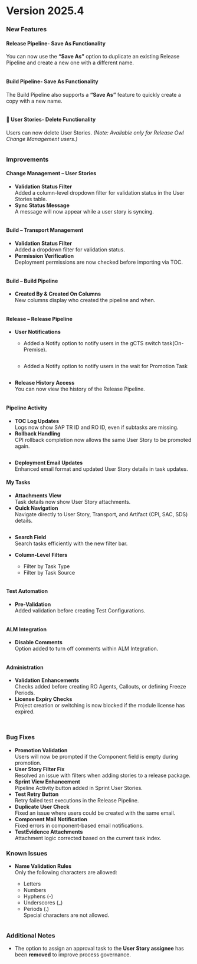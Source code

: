 # Version 2025.4

### New Features

#### &#x20;Release Pipeline- **Save As Functionality**

You can now use the **“Save As”** option to duplicate an existing Release Pipeline and create a new one with a different name.

<figure><img src="../../.gitbook/assets/image (986).png" alt=""><figcaption></figcaption></figure>

#### Build Pipeline- **Save As Functionality**

The Build Pipeline also supports a **“Save As”** feature to quickly create a copy with a new name.

<figure><img src="../../.gitbook/assets/image (987).png" alt=""><figcaption></figcaption></figure>

#### 📝 User Stories- **Delete Functionality**

Users can now delete User Stories. _(Note: Available only for Release Owl Change Management users.)_

<figure><img src="../../.gitbook/assets/image (988).png" alt=""><figcaption></figcaption></figure>

### &#x20;Improvements

#### Change Management – User Stories

* **Validation Status Filter**\
  Added a column-level dropdown filter for validation status in the User Stories table.
* **Sync Status Message**\
  A message will now appear while a user story is syncing.

<figure><img src="../../.gitbook/assets/image (989).png" alt=""><figcaption></figcaption></figure>

#### Build – Transport Management

* **Validation Status Filter**\
  Added a dropdown filter for validation status.
* **Permission Verification**\
  Deployment permissions are now checked before importing via TOC.

<figure><img src="../../.gitbook/assets/image (990).png" alt=""><figcaption></figcaption></figure>

#### &#x20;Build – Build Pipeline

* **Created By & Created On Columns**\
  New columns display who created the pipeline and when.

<figure><img src="../../.gitbook/assets/image (991).png" alt=""><figcaption></figcaption></figure>

#### Release – Release Pipeline

*   **User Notifications**

    * Added a Notify option to notify users in the gCTS switch task(On-Premise).

    <figure><img src="../../.gitbook/assets/image (993).png" alt=""><figcaption></figcaption></figure>

    * Added a Notify option to notify users in the wait for Promotion Task

    <figure><img src="../../.gitbook/assets/image (994).png" alt=""><figcaption></figcaption></figure>
* **Release History Access**\
  You can now view the history of the Release Pipeline.

<figure><img src="../../.gitbook/assets/image (996).png" alt=""><figcaption></figcaption></figure>

#### Pipeline Activity

* **TOC Log Updates**\
  Logs now show SAP TR ID and RO ID, even if subtasks are missing.
* **Rollback Handling**\
  CPI rollback completion now allows the same User Story to be promoted again.

<figure><img src="../../.gitbook/assets/image (997).png" alt=""><figcaption></figcaption></figure>

* **Deployment Email Updates**\
  Enhanced email format and updated User Story details in task updates.

#### My Tasks

* **Attachments View**\
  Task details now show User Story attachments.
* **Quick Navigation**\
  Navigate directly to User Story, Transport, and Artifact (CPI, SAC, SDS) details.

<figure><img src="../../.gitbook/assets/image (998).png" alt=""><figcaption></figcaption></figure>

* **Search Field**\
  Search tasks efficiently with the new filter bar.
*   **Column-Level Filters**

    * Filter by Task Type
    * Filter by Task Source

    <figure><img src="../../.gitbook/assets/image (999).png" alt=""><figcaption></figcaption></figure>

#### &#x20;Test Automation

* **Pre-Validation**\
  Added validation before creating Test Configurations.

<figure><img src="../../.gitbook/assets/image (1000).png" alt=""><figcaption></figcaption></figure>

#### &#x20;ALM Integration

* **Disable Comments**\
  Option added to turn off comments within ALM Integration.

<figure><img src="../../.gitbook/assets/image (1001).png" alt=""><figcaption></figcaption></figure>

#### Administration

* **Validation Enhancements**\
  Checks added before creating RO Agents, Callouts, or defining Freeze Periods.
* **License Expiry Checks**\
  Project creation or switching is now blocked if the module license has expired.

<figure><img src="../../.gitbook/assets/image (1002).png" alt=""><figcaption></figcaption></figure>

&#x20;

<figure><img src="../../.gitbook/assets/image (1005).png" alt=""><figcaption></figcaption></figure>

### Bug Fixes

* **Promotion Validation**\
  Users will now be prompted if the Component field is empty during promotion.
* **User Story Filter Fix**\
  Resolved an issue with filters when adding stories to a release package.
* **Sprint View Enhancement**\
  Pipeline Activity button added in Sprint User Stories.
* **Test Retry Button**\
  Retry failed test executions in the Release Pipeline.
* **Duplicate User Check**\
  Fixed an issue where users could be created with the same email.
* **Component Mail Notification**\
  Fixed errors in component-based email notifications.
* **TestEvidence Attachments**\
  Attachment logic corrected based on the current task index.

### Known Issues

*   **Name Validation Rules**\
    Only the following characters are allowed:

    * Letters
    * Numbers
    * Hyphens (-)
    * Underscores (\_)
    * Periods (.)\
      Special characters are not allowed.

    <figure><img src="../../.gitbook/assets/image (1006).png" alt=""><figcaption></figcaption></figure>

### Additional Notes

* The option to assign an approval task to the **User Story assignee** has been **removed** to improve process governance.

